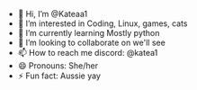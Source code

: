 - 👋 Hi, I’m @Kateaa1
- 👀 I’m interested in Coding, Linux, games, cats
- 🌱 I’m currently learning Mostly python
- 💞️ I’m looking to collaborate on we'll see
- 📫 How to reach me discord: @katea1
- 😄 Pronouns: She/her
- ⚡ Fun fact: Aussie yay
